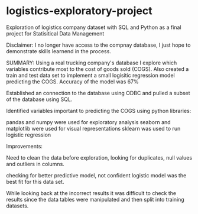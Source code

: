 # logistics-exploratory-project
Exploration of logistics company dataset with SQL and Python as a final project for Statisitical Data Management

Disclaimer: 
I no longer have access to the compnay database, I just hope to demonstrate skills learnend in the process.

SUMMARY:
Using a real trucking company's database I explore which variables contribute most to the cost of goods sold (COGS). Also created a train and test data set to implement a small logisitic regression model predicting the COGS. Accuracy of the model was 67%

Established an connection to the database using ODBC and pulled a subset of the database using SQL.

Identified variables important to predicting the COGS using python libraries:

pandas and numpy were used for exploratory analysis
seaborn and matplotlib were used for visual representations
sklearn was used to run logistic regression


Improvements:

Need to clean the data before exploration, looking for duplicates, null values and outliers in columns. 

checking for better predictive model, not confident logistic model was the best fit for this data set. 

While looking back at the incorrect results it was difficult to check the results since the data tables were manipulated and then split into training datasets.
